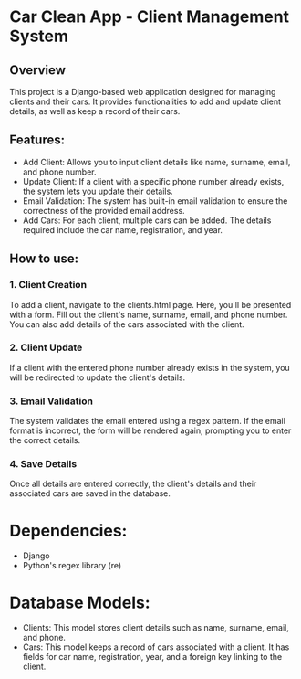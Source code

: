 # Car Clean App - Client Management System

## Overview 

This project is a Django-based web application designed for managing clients and their cars. It provides functionalities to add and update client details, as well as keep a record of their cars.

## Features:

* Add Client: Allows you to input client details like name, surname, email, and phone number.
* Update Client: If a client with a specific phone number already exists, the system lets you update their details.
* Email Validation: The system has built-in email validation to ensure the correctness of the provided email address.
* Add Cars: For each client, multiple cars can be added. The details required include the car name, registration, and year.

## How to use:

### 1. Client Creation
To add a client, navigate to the clients.html page. Here, you'll be presented with a form. Fill out the client's name, surname, email, and phone number. You can also add details of the cars associated with the client.

### 2. Client Update
If a client with the entered phone number already exists in the system, you will be redirected to update the client's details.

### 3. Email Validation
The system validates the email entered using a regex pattern. If the email format is incorrect, the form will be rendered again, prompting you to enter the correct details.

### 4. Save Details
Once all details are entered correctly, the client's details and their associated cars are saved in the database.

# Dependencies:

* Django
* Python's regex library (re)

# Database Models:

- Clients: This model stores client details such as name, surname, email, and phone.
- Cars: This model keeps a record of cars associated with a client. It has fields for car name, registration, year, and a foreign key linking to the client.
